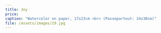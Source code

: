```yaml
---
title: Joy
price:
caption: "Watercolor on paper, 17x23cm <br> (Passepartout: 24x30cm)" 
file: /assets/images/19.jpg
---
```

